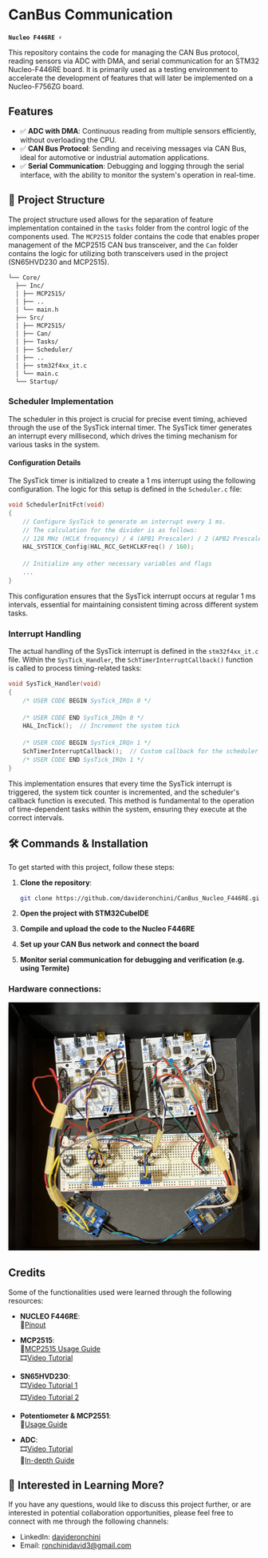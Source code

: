 # CanBus Communication
**`Nucleo F446RE ⚡`**

This repository contains the code for managing the CAN Bus protocol, reading sensors via ADC with DMA, and serial communication for an STM32 Nucleo-F446RE board. It is primarily used as a testing environment to accelerate the development of features that will later be implemented on a Nucleo-F756ZG board.

## Features
- ✅ **ADC with DMA**: Continuous reading from multiple sensors efficiently, without overloading the CPU.
- ✅ **CAN Bus Protocol**: Sending and receiving messages via CAN Bus, ideal for automotive or industrial automation applications.
- ✅ **Serial Communication**: Debugging and logging through the serial interface, with the ability to monitor the system's operation in real-time.

## 🔗 Project Structure

The project structure used allows for the separation of feature implementation contained in the `tasks` folder from the control logic of the components used. The `MCP2515` folder contains the code that enables proper management of the MCP2515 CAN bus transceiver, and the `Can` folder contains the logic for utilizing both transceivers used in the project (SN65HVD230 and MCP2515).
```
└── Core/
  ├── Inc/
  │ ├── MCP2515/
  │ ├── ..
  │ └── main.h
  ├── Src/
  │ ├── MCP2515/
  │ ├── Can/
  │ ├── Tasks/
  │ ├── Scheduler/
  │ ├── ..
  │ ├── stm32f4xx_it.c
  │ └── main.c
  └── Startup/
```
### Scheduler Implementation

The scheduler in this project is crucial for precise event timing, achieved through the use of the SysTick internal timer. The SysTick timer generates an interrupt every millisecond, which drives the timing mechanism for various tasks in the system.

#### Configuration Details

The SysTick timer is initialized to create a 1 ms interrupt using the following configuration. The logic for this setup is defined in the `Scheduler.c` file:

```c
void SchedulerInitFct(void)
{
    // Configure SysTick to generate an interrupt every 1 ms.
    // The calculation for the divider is as follows:
    // 128 MHz (HCLK frequency) / 4 (APB1 Prescaler) / 2 (APB2 Prescaler) * 10
    HAL_SYSTICK_Config(HAL_RCC_GetHCLKFreq() / 160);

    // Initialize any other necessary variables and flags
    ...
}
```
This configuration ensures that the SysTick interrupt occurs at regular 1 ms intervals, essential for maintaining consistent timing across different system tasks.

### Interrupt Handling
The actual handling of the SysTick interrupt is defined in the `stm32f4xx_it.c` file. Within the `SysTick_Handler`, the `SchTimerInterruptCallback()` function is called to process timing-related tasks:
```c
void SysTick_Handler(void)
{
    /* USER CODE BEGIN SysTick_IRQn 0 */

    /* USER CODE END SysTick_IRQn 0 */
    HAL_IncTick();  // Increment the system tick

    /* USER CODE BEGIN SysTick_IRQn 1 */
    SchTimerInterruptCallback();  // Custom callback for the scheduler
    /* USER CODE END SysTick_IRQn 1 */
}
```
This implementation ensures that every time the SysTick interrupt is triggered, the system tick counter is incremented, and the scheduler's callback function is executed. This method is fundamental to the operation of time-dependent tasks within the system, ensuring they execute at the correct intervals.

## 🛠️ Commands & Installation

To get started with this project, follow these steps:

1. **Clone the repository**:

   ```bash
   git clone https://github.com/davideronchini/CanBus_Nucleo_F446RE.git
   ```
3. **Open the project with STM32CubeIDE**
4. **Compile and upload the code to the Nucleo F446RE**
5. **Set up your CAN Bus network and connect the board**
6. **Monitor serial communication for debugging and verification (e.g. using Termite)**

### Hardware connections:

<img src="hardware_connections.jpg" alt="hardware connections" width="550"/>
   
## Credits

Some of the functionalities used were learned through the following resources:
- **NUCLEO F446RE**:  
   📄[Pinout](https://os.mbed.com/platforms/ST-Nucleo-F446RE/)
  
- **MCP2515**:  
   📄[MCP2515 Usage Guide](https://blog.naver.com/eziya76/221188525127)  
   🎞️[Video Tutorial](https://www.youtube.com/watch?v=sd6FKkfzU2I)

- **SN65HVD230**:  
   🎞️[Video Tutorial 1](https://youtu.be/KHNRftBa1Vc?si=2C673-Au-6wTgh2l)  
   🎞️[Video Tutorial 2](https://www.youtube.com/watch?v=-lcrrRrKdFg)

- **Potentiometer & MCP2551**:  
   📄[Usage Guide](https://www.micropeta.com/video115)

- **ADC**:  
   🎞️[Video Tutorial](https://www.youtube.com/watch?v=zipjCtiHYr8)  
   📄[In-depth Guide](https://deepbluembedded.com/stm32-adc-multi-channel-scan-continuous-mode-dma-poll-examples/#stm32-adc-multichannel-scan-continuous-mode-dma-example)


## 👀 Interested in Learning More?

If you have any questions, would like to discuss this project further, or are interested in potential collaboration opportunities, please feel free to connect with me through the following channels:

- LinkedIn: [davideronchini](https://www.linkedin.com/in/davideronchini)
- Email: [ronchinidavid3@gmail.com](mailto:ronchinidavid3@gmail.com)
